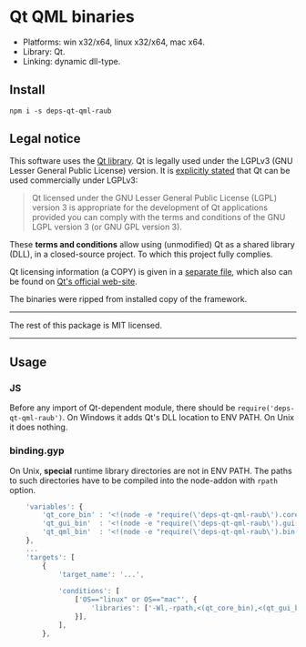 # Qt QML binaries

* Platforms: win x32/x64, linux x32/x64, mac x64.
* Library: Qt.
* Linking: dynamic dll-type.


## Install

`npm i -s deps-qt-qml-raub`


## Legal notice

This software uses the [Qt library](https://www.qt.io/).
Qt is legally used under the LGPLv3 (GNU Lesser General Public License) version.
It is [explicitly stated](https://doc.qt.io/qt-5.10/licensing.html) that Qt can be used commercially under LGPLv3:

> Qt licensed under the GNU Lesser General Public License (LGPL) version 3 is
appropriate for the development of Qt applications provided you can comply
with the terms and conditions of the GNU LGPL version 3 (or GNU GPL version 3).

These **terms and conditions** allow using (unmodified) Qt as a shared library (DLL), in a closed-source project.
To which this project fully complies.

Qt licensing information (a COPY) is given in a [separate file](/QT_LGPL),
which also can be found on
[Qt's official web-site](http://doc.qt.io/qt-5/lgpl.html).

The binaries were ripped from installed copy of the framework.

---

The rest of this package is MIT licensed.

---


## Usage


### JS

Before any import of Qt-dependent module, there should be `require('deps-qt-qml-raub')`.
On Windows it adds Qt's DLL location to ENV PATH. On Unix it does nothing.


### binding.gyp

On Unix, **special** runtime library directories are not in ENV PATH. The paths
to such directories have to be compiled into the node-addon with `rpath` option.

```javascript
	'variables': {
		'qt_core_bin' : '<!(node -e "require(\'deps-qt-qml-raub\').core()")',
		'qt_gui_bin'  : '<!(node -e "require(\'deps-qt-qml-raub\').gui()")',
		'qt_qml_bin'  : '<!(node -e "require(\'deps-qt-qml-raub\').bin()")',
	},
	...
	'targets': [
		{
			'target_name': '...',
			
			'conditions': [
				['OS=="linux" or OS=="mac"', {
					'libraries': ['-Wl,-rpath,<(qt_core_bin),<(qt_gui_bin),<(qt_core_gui)'],
				}],
			],
		},
```

